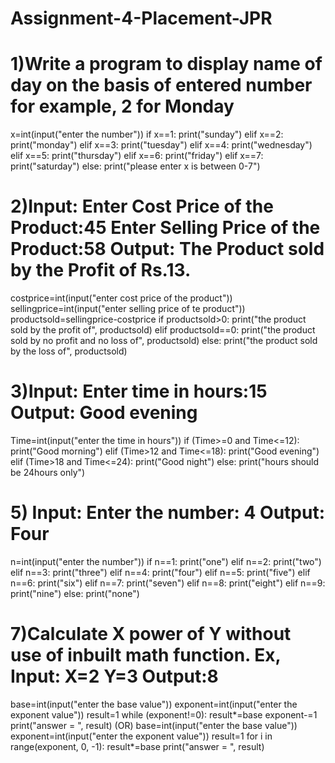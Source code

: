 # Assignment-4-Placement-JPR

# 1)Write a program to display name of day on the basis of entered number for example, 2 for Monday

x=int(input("enter the number"))
if x==1:
    print("sunday")
elif x==2:
    print("monday")
elif x==3:
    print("tuesday")
elif x==4:
    print("wednesday")
elif x==5:
    print("thursday")
elif x==6:
    print("friday")
elif x==7:
    print("saturday")
else:
    print("please enter x is between 0-7")

# 2)Input: Enter Cost Price of the Product:45 Enter Selling Price of the Product:58 Output: The Product sold by the Profit of Rs.13.

costprice=int(input("enter cost price of the product"))
sellingprice=int(input("enter selling price of te product"))
productsold=sellingprice-costprice
if productsold>0:
    print("the product sold by the profit of", productsold)
elif productsold==0:
    print("the product sold by no profit and no loss of", productsold)
else:
    print("the product sold by the loss of", productsold)
    
# 3)Input: Enter time in hours:15 Output: Good evening

Time=int(input("enter the time in hours"))
if (Time>=0 and Time<=12):
    print("Good morning")
elif (Time>12 and Time<=18):
    print("Good evening")
elif (Time>18 and Time<=24):
    print("Good night")
else:
    print("hours should be 24hours only")

    
# 5) Input: Enter the number: 4 Output: Four
n=int(input("enter the number"))
if n==1:
    print("one")
elif n==2:
    print("two")
elif n==3:
    print("three")
elif n==4:
    print("four")
elif n==5:
    print("five")
elif n==6:
    print("six")
elif n==7:
    print("seven")
elif n==8:
    print("eight")
elif n==9:
    print("nine")
else:
    print("none")
    
# 7)Calculate X power of Y without use of inbuilt math function. Ex, Input: X=2 Y=3 Output:8
base=int(input("enter the base value"))
exponent=int(input("enter the exponent value"))
result=1
while (exponent!=0):
    result*=base
    exponent-=1
print("answer = ", result)
                                                                             (OR)
base=int(input("enter the base value"))
exponent=int(input("enter the exponent value"))
result=1
for i in range(exponent, 0, -1):
    result*=base
print("answer = ", result)

